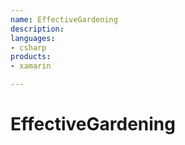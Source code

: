 ```yaml
---
name: EffectiveGardening
description:
languages:
- csharp
products:
- xamarin

---
```


# EffectiveGardening
